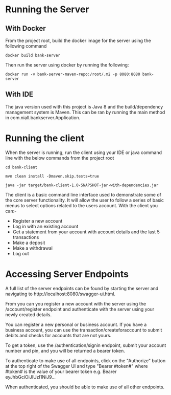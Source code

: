 # Running the Server
## With Docker
From the project root, build the docker image for the server using the following command

`docker build bank-server`

Then run the server using docker by running the following:

`docker run -v bank-server-maven-repo:/root/.m2 -p 8080:8080 bank-server`


## With IDE

The java version used with this project is Java 8 and the build/dependency management system is Maven. This can be ran by running the main method in com.niall.bankserver.Application.

# Running the client

When the server is running, run the client using your IDE or java command line with the below commands from the project root

`cd bank-client`

`mvn clean install -Dmaven.skip.tests=true`

`java -jar target/bank-client-1.0-SNAPSHOT-jar-with-dependencies.jar`

The client is a basic command line interface used to demonstrate some of the core server functionality. It will allow the user to follow a series of basic menus to select options related to the users account. With the client you can:-
* Register a new account
* Log in with an existing account
* Get a statement from your account with account details and the last 5 transactions
* Make a deposit
* Make a withdrawal
* Log out

# Accessing Server Endpoints
A full list of the server endpoints can be found by starting the server and navigating to http://localhost:8080/swagger-ui.html.

From you can you register a new account with the server using the /account/register endpoint and authenticate with the server using your newly created details.

You can register a new personal or business account. If you have a business account, you can use the transaction/createforaccount to submit debits and checks for accounts that are not yours.

To get a token, use the /authentication/signin endpoint, submit your account number and pin, and you will be returned a bearer token.

To authenticate to make use of all endpoints, click on the "Authorize" button at the top right of the Swagger UI and type "Bearer #token#" where #token# is the value of your bearer token e.g. Bearer eyJhbGciOiJIUzI1NiJ9...

When authenticated, you should be able to make use of all other endpoints. 
